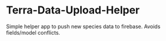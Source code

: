 # Terra-Data-Upload-Helper

Simple helper app to push new species data to firebase. Avoids fields/model conflicts.

